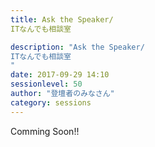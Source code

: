 ```yaml
---
title: Ask the Speaker/ 
ITなんでも相談室

description: "Ask the Speaker/ 
ITなんでも相談室
"
date: 2017-09-29 14:10
sessionlevel: 50
author: "登壇者のみなさん"
category: sessions
---
```

Comming Soon!!
